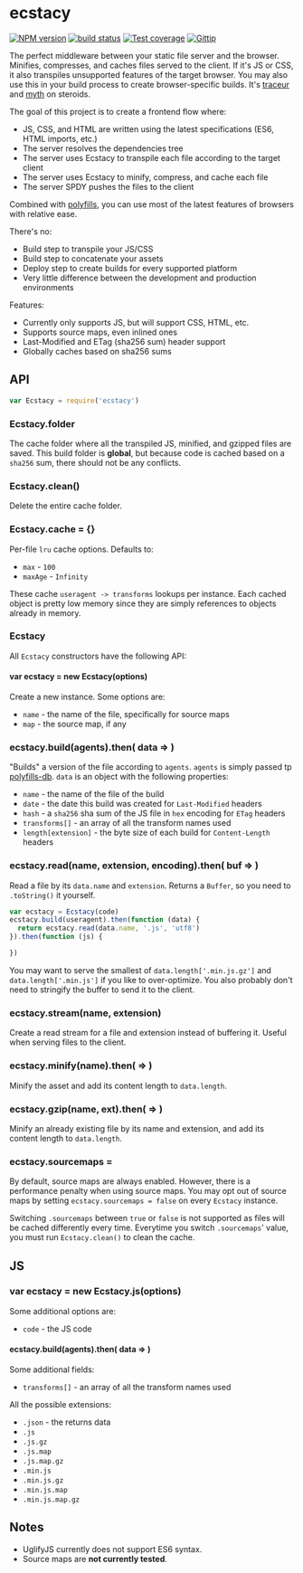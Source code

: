 
# ecstacy

[![NPM version][npm-image]][npm-url]
[![build status][travis-image]][travis-url]
[![Test coverage][coveralls-image]][coveralls-url]
[![Gittip][gittip-image]][gittip-url]

The perfect middleware between your static file server and the browser.
Minifies, compresses, and caches files served to the client.
If it's JS or CSS, it also transpiles unsupported features of the target browser.
You may also use this in your build process to create browser-specific builds.
It's [traceur](https://github.com/google/traceur-compiler) and [myth](http://github.com/segmentio/myth) on steroids.

The goal of this project is to create a frontend flow where:

- JS, CSS, and HTML are written using the latest specifications (ES6, HTML imports, etc.)
- The server resolves the dependencies tree
- The server uses Ecstacy to transpile each file according to the target client
- The server uses Ecstacy to minify, compress, and cache each file
- The server SPDY pushes the files to the client

Combined with [polyfills](https://github.com/polyfills/polyfills),
you can use most of the latest features of browsers with relative ease.

There's no:

- Build step to transpile your JS/CSS
- Build step to concatenate your assets
- Deploy step to create builds for every supported platform
- Very little difference between the development and production environments

Features:

- Currently only supports JS, but will support CSS, HTML, etc.
- Supports source maps, even inlined ones
- Last-Modified and ETag (sha256 sum) header support
- Globally caches based on sha256 sums

## API

```js
var Ecstacy = require('ecstacy')
```

### Ecstacy.folder

The cache folder where all the transpiled JS, minified, and gzipped files are saved.
This build folder is __global__, but because code is cached based on a
`sha256` sum, there should not be any conflicts.

### Ecstacy.clean()

Delete the entire cache folder.

### Ecstacy.cache = {}

Per-file `lru` cache options. Defaults to:

- `max` - `100`
- `maxAge` - `Infinity`

These cache `useragent -> transforms` lookups per instance.
Each cached object is pretty low memory since they are simply references to objects already in memory.

### Ecstacy

All `Ecstacy` constructors have the following API:

#### var ecstacy = new Ecstacy(options)

Create a new instance. Some options are:

- `name` - the name of the file, specifically for source maps
- `map` - the source map, if any

### ecstacy.build(agents).then( data => )

"Builds" a version of the file according to `agents`.
`agents` is simply passed tp [polyfills-db](https://github.com/polyfills/db).
`data` is an object with the following properties:

- `name` - the name of the file of the build
- `date` - the date this build was created for `Last-Modified` headers
- `hash` - a `sha256` sha sum of the JS file in `hex` encoding for `ETag` headers
- `transforms[]` - an array of all the transform names used
- `length[extension]` - the byte size of each build for `Content-Length` headers

### ecstacy.read(name, extension, encoding).then( buf => )

Read a file by its `data.name` and `extension`.
Returns a `Buffer`, so you need to `.toString()` it yourself.

```js
var ecstacy = Ecstacy(code)
ecstacy.build(useragent).then(function (data) {
  return ecstacy.read(data.name, '.js', 'utf8')
}).then(function (js) {

})
```

You may want to serve the smallest of `data.length['.min.js.gz']`
and `data.length['.min.js']` if you like to over-optimize.
You also probably don't need to stringify the buffer to send it to the client.

### ecstacy.stream(name, extension)

Create a read stream for a file and extension instead of buffering it.
Useful when serving files to the client.

### ecstacy.minify(name).then( => )

Minify the asset and add its content length to `data.length`.

### ecstacy.gzip(name, ext).then( => )

Minify an already existing file by its name and extension,
and add its content length to `data.length`.

### ecstacy.sourcemaps = <Boolean>

By default, source maps are always enabled.
However, there is a performance penalty when using source maps.
You may opt out of source maps by setting `ecstacy.sourcemaps = false`
on every `Ecstacy` instance.

Switching `.sourcemaps` between `true` or `false` is not supported
as files will be cached differently every time.
Everytime you switch `.sourcemaps`' value,
you must run `Ecstacy.clean()` to clean the cache.

## JS

### var ecstacy = new Ecstacy.js(options)

Some additional options are:

- `code` - the JS code

#### ecstacy.build(agents).then( data => )

Some additional fields:

- `transforms[]` - an array of all the transform names used

All the possible extensions:

- `.json` - the returns data
- `.js`
- `.js.gz`
- `.js.map`
- `.js.map.gz`
- `.min.js`
- `.min.js.gz`
- `.min.js.map`
- `.min.js.map.gz`

## Notes

- UglifyJS currently does not support ES6 syntax.
- Source maps are __not currently tested__.

[npm-image]: https://img.shields.io/npm/v/ecstacy.svg?style=flat
[npm-url]: https://npmjs.org/package/ecstacy
[travis-image]: https://img.shields.io/travis/polyfills/ecstacy.svg?style=flat
[travis-url]: https://travis-ci.org/polyfills/ecstacy
[coveralls-image]: https://img.shields.io/coveralls/polyfills/ecstacy.svg?style=flat
[coveralls-url]: https://coveralls.io/r/polyfills/ecstacy?branch=master
[gittip-image]: https://img.shields.io/gittip/jonathanong.svg?style=flat
[gittip-url]: https://www.gittip.com/jonathanong/
